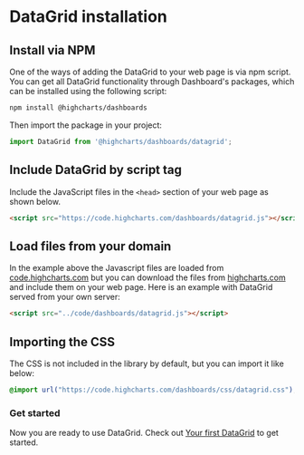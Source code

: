 DataGrid installation
===

## Install via NPM
One of the ways of adding the DataGrid to your web page is via npm script.
You can get all DataGrid functionality through Dashboard's packages, which can be installed using the following script:
```bash
npm install @highcharts/dashboards
```
Then import the package in your project:
```js
import DataGrid from '@highcharts/dashboards/datagrid';
```

## Include DataGrid by script tag
Include the JavaScript files in the `<head>` section of your web page as shown below.

```html
<script src="https://code.highcharts.com/dashboards/datagrid.js"></script>
 ```


## Load files from your domain
In the example above the Javascript files are loaded from [code.highcharts.com](https://code.highcharts.com) but you can download the files from [highcharts.com](https://www.highcharts.com/download/) and include them on your web page. Here is an example with DataGrid served from your own server:

```html
<script src="../code/dashboards/datagrid.js"></script>
```

## Importing the CSS
The CSS is not included in the library by default, but you can import it like below:
```css
@import url("https://code.highcharts.com/dashboards/css/datagrid.css");
```

### Get started

Now you are ready to use DataGrid. Check out [Your first DataGrid](https://highcharts.com/docs/datagrid/your-first-datagrid) to get started.